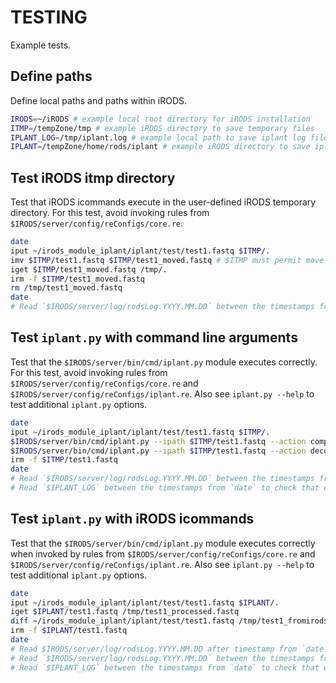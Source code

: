 # TESTING

Example tests.

## Define paths

Define local paths and paths within iRODS.

```bash
IRODS=~/iRODS # example local root directory for iRODS installation
ITMP=/tempZone/tmp # example iRODS directory to save temporary files
IPLANT_LOG=/tmp/iplant.log # example local path to save iplant log file
IPLANT=/tempZone/home/rods/iplant # example iRODS directory to save iplant data
```

## Test iRODS itmp directory

Test that iRODS icommands execute in the user-defined iRODS temporary directory. For this test, avoid invoking rules from `$IRODS/server/config/reConfigs/core.re`.

```bash
date
iput ~/irods_module_iplant/iplant/test/test1.fastq $ITMP/.
imv $ITMP/test1.fastq $ITMP/test1_moved.fastq # $ITMP must permit move operations
iget $ITMP/test1_moved.fastq /tmp/.
irm -f $ITMP/test1_moved.fastq
rm /tmp/test1_moved.fastq
date
# Read `$IRODS/server/log/rodsLog.YYYY.MM.DD` between the timestamps from `date` to check that execution was successful.
```

## Test `iplant.py` with command line arguments

Test that the `$IRODS/server/bin/cmd/iplant.py` module executes correctly. For this test, avoid invoking rules from `$IRODS/server/config/reConfigs/core.re` and `$IRODS/server/config/reConfigs/iplant.re`. Also see `iplant.py --help` to test additional `iplant.py` options.

```bash
date
iput ~/irods_module_iplant/iplant/test/test1.fastq $ITMP/.
$IRODS/server/bin/cmd/iplant.py --ipath $ITMP/test1.fastq --action compress --itmp $ITMP --delete_itmp_files --delete_tmp_files --logging_level DEBUG --log_file $IPLANT_LOG
$IRODS/server/bin/cmd/iplant.py --ipath $ITMP/test1.fastq --action decompress --itmp $ITMP --delete_itmp_files --delete_tmp_files --logging_level DEBUG --log_file $IPLANT_LOG
irm -f $ITMP/test1.fastq
date
# Read `$IRODS/server/log/rodsLog.YYYY.MM.DD` between the timestamps from `date` to check that execution was successful.
# Read `$IPLANT_LOG` between the timestamps from `date` to check that execution was successful.
```

## Test `iplant.py` with iRODS icommands

Test that the `$IRODS/server/bin/cmd/iplant.py` module executes correctly when invoked by rules from `$IRODS/server/config/reConfigs/core.re` and `$IRODS/server/config/reConfigs/iplant.re`. Also see `iplant.py --help` to test additional `iplant.py` options.

```bash
date
iput ~/irods_module_iplant/iplant/test/test1.fastq $IPLANT/.
iget $IPLANT/test1.fastq /tmp/test1_processed.fastq
diff ~/irods_module_iplant/iplant/test/test1.fastq /tmp/test1_fromirods.fastq
irm -f $IPLANT/test1.fastq
date
# Read $IRODS/server/log/rodsLog.YYYY.MM.DD after timestamp from `date`.
# Read `$IRODS/server/log/rodsLog.YYYY.MM.DD` between the timestamps from `date` to check that execution was successful.
# Read `$IPLANT_LOG` between the timestamps from `date` to check that execution was successful.
```
